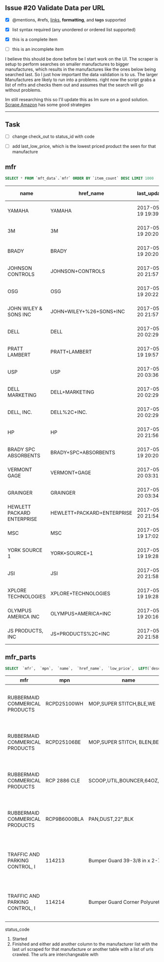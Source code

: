 Issue #20 Validate Data per URL
----


- [x] @mentions, #refs, [links](), **formatting**, and <del>tags</del> supported
- [x] list syntax required (any unordered or ordered list supported)
- [x] this is a complete item
- [ ] this is an incomplete item


I believe this should be done before be I start work on the UI. The scraper is setup to perform searches on smaller manufactures to bigger manufactures, which results in the manufactures like the ones below being searched last. So I just  how important the data validation is to us. The larger Manufactures are likely to run into a problems. right now the script grabs a list of mfrs and checks them out and assumes that the search will go without problems.

Im still researching this so I'll update this as Im sure on a good solution. [Scrape Amazon](https://blog.hartleybrody.com/scrape-amazon/) has some good strategies
_____
## Task
- [ ] change check_out to status_id with code
- [ ] add last_low_price, which is the lowest priced product the seen for that manufacture


mfr
---
```sql
SELECT * FROM `mft_data`.`mfr` ORDER BY `item_count` DESC LIMIT 1000
```
| name | href_name | last_updated | last_search | item_count | change | ~~check_out~~ status_id | last_low_price |
| --- | --- | --- | --- | ---: | ---: | ---: | ---: |
| YAMAHA | YAMAHA | 2017-05-19 19:39:43 | 2017-05-19 19:39:43 | 320819 | 0 | 0 |
| 3M | 3M | 2017-05-19 20:20:37 | 2017-05-19 20:20:37 | 192811 | 0 | 1 |
| BRADY | BRADY | 2017-05-19 20:20:23 | 2017-05-19 20:20:23 | 128404 | 0 | 1 |
| JOHNSON CONTROLS | JOHNSON+CONTROLS | 2017-05-20 21:57:40 | 2017-05-20 21:57:40 | 62641 | 0 | 1 |
| OSG | OSG | 2017-05-19 20:22:43 | 2017-05-19 20:22:43 | 58565 | 0 | 1 |
| JOHN WILEY & SONS INC | JOHN+WILEY+%26+SONS+INC | 2017-05-20 21:57:39 | 2017-05-20 21:57:39 | 49811 | 0 | 1 |
| DELL | DELL | 2017-05-20 02:29:49 | 2017-05-20 02:29:49 | 44068 | 0 | 1 |
| PRATT LAMBERT | PRATT+LAMBERT | 2017-05-19 19:57:53 | 2017-05-19 19:57:53 | 42919 | 0 | 1 |
| USP | USP | 2017-05-20 03:36:45 | 2017-05-20 03:36:45 | 36896 | 0 | 1 |
| DELL MARKETING | DELL+MARKETING | 2017-05-20 02:29:52 | 2017-05-20 02:29:52 | 36008 | 0 | 1 |
| DELL, INC. | DELL%2C+INC. | 2017-05-20 02:29:53 | 2017-05-20 02:29:53 | 35800 | 0 | 1 |
| HP | HP | 2017-05-20 21:56:22 | 2017-05-20 21:56:22 | 34215 | 0 | 1 |
| BRADY SPC ABSORBENTS | BRADY+SPC+ABSORBENTS | 2017-05-19 20:20:30 | 2017-05-19 20:20:30 | 33328 | 0 | 1 |
| VERMONT GAGE | VERMONT+GAGE | 2017-05-20 03:31:19 | 2017-05-20 03:31:19 | 32832 | 0 | 1 |
| GRAINGER | GRAINGER | 2017-05-20 03:34:47 | 2017-05-20 03:34:47 | 31180 | 0 | 1 |
| HEWLETT PACKARD ENTERPRISE | HEWLETT+PACKARD+ENTERPRISE | 2017-05-20 21:54:42 | 2017-05-20 21:54:42 | 25888 | 0 | 1 |
| MSC | MSC | 2017-05-19 17:02:35 | 2017-05-19 17:02:35 | 25749 | 0 | 1 |
| YORK SOURCE 1 | YORK+SOURCE+1 | 2017-05-19 19:28:40 | 2017-05-19 19:28:40 | 22053 | 0 | 1 |
| JSI | JSI | 2017-05-20 21:58:45 | 2017-05-20 21:58:45 | 21613 | 0 | 1 |
| XPLORE TECHNOLOGIES | XPLORE+TECHNOLOGIES | 2017-05-19 19:28:33 | 2017-05-19 19:28:33 | 21246 | 0 | 1 |
| OLYMPUS AMERICA INC | OLYMPUS+AMERICA+INC | 2017-05-19 20:16:41 | 2017-05-19 20:16:41 | 20502 | 0 | 1 |
| JS PRODUCTS, INC | JS+PRODUCTS%2C+INC | 2017-05-20 21:58:45 | 2017-05-20 21:58:45 | 20295 | 0 | 1 |

mfr_parts
---
```sql
SELECT  `mfr`,  `mpn`,  `name`,  `href_name`,  `low_price`,  LEFT(`desc`, 256),  `last_updated`,  `status_id`,  `sources` FROM `mft_data`.`mfr_parts` ORDER BY `last_updated` DESC LIMIT 1000
```
| mfr | mpn | name | href_name | low_price | desc | last_updated | status_id | sources |
| --- | --- | --- | --- | --- | --- | --- | ---: | ---: |
| RUBBERMAID COMMERICAL PRODUCTS | RCPD25100WH | MOP,SUPER STITCH,BLE,WE | /advantage/catalog/product_detail.do?gsin=11000011317548 | 5.77 | MOP,SUPER STITCH,BLE,WE. Over weight and over size items are subject to additional shipping cost, Please contact us for a freight quote. Over weight and over size items are subject... | 2017-05-30 16:40:43 | 0 | 15 |
| RUBBERMAID COMMERICAL PRODUCTS | RCPD25106BE | MOP,SUPER STITCH, BLEN,BE | /advantage/catalog/product_detail.do?gsin=11000011317550 | 4.72 | MOP,SUPER STITCH, BLEN,BE. Over weight and over size items are subject to additional shipping cost, Please contact us for a freight quote. Over weight and over size items are subje... | 2017-05-30 16:40:43 | 0 | 15 |
| RUBBERMAID COMMERICAL PRODUCTS | RCP 2886 CLE | SCOOP,UTIL,BOUNCER,64OZ,CLR | /advantage/catalog/product_detail.do?gsin=11000004889450 | 7.92 | SCOOP,UTIL,BOUNCER,64OZ,CLR. Over weight and over size items are subject to additional shipping cost, Please contact us for a freight quote. Over weight and over size items are sub... | 2017-05-30 16:40:43 | 0 | 27 |
| RUBBERMAID COMMERICAL PRODUCTS | RCP9B6000BLA | PAN,DUST,22",BLK | /advantage/catalog/product_detail.do?gsin=11000016352458 | 10.67 | PAN,DUST,22",BLK. Over weight and over size items are subject to additional shipping cost, Please contact us for a freight quote. Over weight and over size items are subject to add... | 2017-05-30 16:40:43 | 0 | 3 |
| TRAFFIC AND PARKING CONTROL, I | 114213 | Bumper Guard 39-3/8 in x 2-7/1 | /advantage/catalog/product_detail.do?gsin=11000039884567 | 123.21 | Bumper Guard Black/Yellow Overall Length 39-3/8 In. Overall Height 2-7/16 In. M ounting Method Self Adhesive Material Polyurethane Foam 114213 TRAFFIC AND PARKING CONTROL, INC. 24P... | 2017-05-30 16:40:43 | 0 | 10 |
| TRAFFIC AND PARKING CONTROL, I | 114214 | Bumper Guard Corner Polyuretha | /advantage/catalog/product_detail.do?gsin=11000039911075 | 400.58 | Bumper Guard Corner Polyurethane Foam Material Height In.) 1-9/16 Black/Yellow Connector Type Self Adhesive 114214 TRAFFIC AND PARKING CONTROL, INC. 24PK38 | 2017-05-30 16:40:43 | 0 | 10 |




  status_code
 1. Started
 2. Finished
 and either add another column to the manufacturer list with the last url scraped for that manufacture or another table with a list of urls crawled. The urls are interchangeable with
